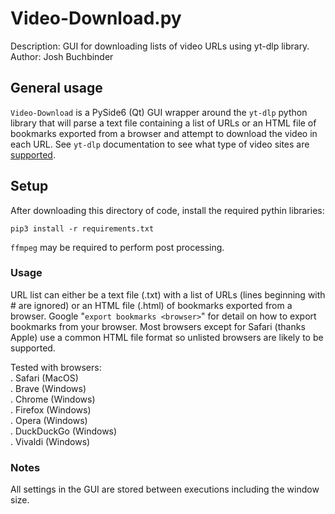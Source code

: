 # Video-Download.py

Description: GUI for downloading lists of video URLs using yt-dlp library.
Author: Josh Buchbinder

## General usage

`Video-Download` is a PySide6 (Qt) GUI wrapper around the `yt-dlp`
python library that will parse a text file containing a list of URLs
or an HTML file of bookmarks exported from a browser and attempt to
download the video in each URL. See `yt-dlp` documentation to see
what type of video sites are
[supported](https://github.com/yt-dlp/yt-dlp/blob/master/supportedsites.md).

## Setup

After downloading this directory of code, install the required pythin libraries:

```text
pip3 install -r requirements.txt
```

`ffmpeg` may be required to perform post processing.

### Usage

URL list can either be a text file (.txt) with a list of URLs (lines beginning
with # are ignored) or an HTML file (.html) of bookmarks exported from a browser.
Google "`export bookmarks <browser>`" for detail on how to export bookmarks from
your browser. Most browsers except for Safari (thanks Apple) use a common HTML
file format so unlisted browsers are likely to be supported.  

Tested with browsers:  
. Safari (MacOS)  
. Brave (Windows)  
. Chrome (Windows)  
. Firefox (Windows)  
. Opera (Windows)  
. DuckDuckGo (Windows)  
. Vivaldi (Windows)  

### Notes

All settings in the GUI are stored between executions including the window size.  

